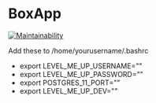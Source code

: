 # BoxApp

[![Maintainability](https://api.codeclimate.com/v1/badges/3595d9ea6ac4c6f5512c/maintainability)](https://codeclimate.com/github/MayurDeshmukh10/BoxApp/maintainability)

Add these to /home/yourusername/.bashrc

 * export LEVEL_ME_UP_USERNAME="<username>"
 * export LEVEL_ME_UP_PASSWORD="<password>"
 * export POSTGRES_11_PORT="<port number>"
 * export LEVEL_ME_UP_DEV="<database name>"

